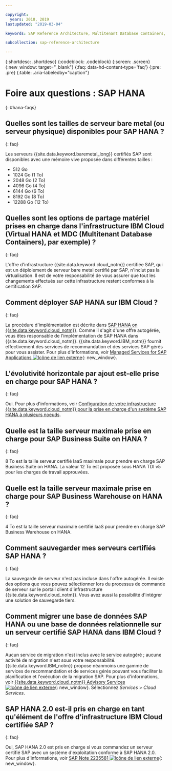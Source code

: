 ```yaml
---

copyright:
  years: 2018, 2019
lastupdated: "2019-03-04"

keywords: SAP Reference Architecture, Multitenant Database Containers, MDC, database, SAP HANA

subcollection: sap-reference-architecture

---
```


{:shortdesc: .shortdesc}
{:codeblock: .codeblock}
{:screen: .screen}
{:new_window: target="_blank"}
{:faq: data-hd-content-type='faq'}
{:pre: .pre}
{:table: .aria-labeledby="caption"}

# Foire aux questions : SAP HANA
{: #hana-faqs}

## Quelles sont les tailles de serveur bare metal (ou serveur physique) disponibles pour SAP HANA ?
{: faq}

Les serveurs {{site.data.keyword.baremetal_long}} certifiés SAP sont disponibles avec une mémoire vive proposée dans différentes tailles :
* 512 Go
* 1024 Go (1 To)
* 2048 Go (2 To)
* 4096 Go (4 To)
* 6144 Go (6 To)
* 8192 Go (8 To)
* 12288 Go (12 To)

## Quelles sont les options de partage matériel prises en charge dans l'infrastructure IBM Cloud (Virtual HANA et MDC (Multitenant Database Containers), par exemple) ?
{: faq}

L'offre d'infrastructure {{site.data.keyword.cloud_notm}} certifiée SAP, qui est un déploiement de serveur bare metal certifié par SAP, n'inclut pas la virtualisation. Il est de votre responsabilité de vous assurer que tout les changements effectués sur cette infrastructure restent conformes à la certification SAP.

## Comment déployer SAP HANA sur IBM Cloud ?
{: faq}

La procédure d'implémentation est décrite dans [SAP HANA on {{site.data.keyword.cloud_notm}}](/docs/infrastructure/sap-hana?topic=sap-hana-getting-started#getting-started). Comme il s'agit d'une offre autogérée, vous êtes responsable de l'implémentation de SAP HANA dans {{site.data.keyword.cloud_notm}}. {{site.data.keyword.IBM_notm}} fournit effectivement des services de recommandation et des services SAP gérés pour vous assister. Pour plus d'informations, voir [Managed Services for SAP Applications ![Icône de lien externe](../../icons/launch-glyph.svg "Icône de lien externe")](https://www.ibm.com/cloud/sap/managed){: new_window}.

## L'évolutivité horizontale par ajout est-elle prise en charge pour SAP HANA ?
{: faq}

Oui. Pour plus d'informations, voir [Configuration de votre infrastructure {{site.data.keyword.cloud_notm}} pour la prise en charge d'un système SAP HANA à plusieurs noeuds](/docs/infrastructure/sap-hana?topic=sap-hana-multi-node-storage#multi-node-storage).

## Quelle est la taille serveur maximale prise en charge pour SAP Business Suite on HANA ?
{: faq}

8 To est la taille serveur certifié IaaS maximale pour prendre en charge SAP Business Suite on HANA. La valeur 12 To est proposée sous HANA TDI v5 pour les charges de travail approuvées.

##  Quelle est la taille serveur maximale prise en charge pour SAP Business Warehouse on HANA ?
{: faq}

4 To est la taille serveur maximale certifié IaaS pour prendre en charge SAP Business Warehouse on HANA.

## Comment sauvegarder mes serveurs certifiés SAP HANA ?
{: faq}

La sauvegarde de serveur n'est pas incluse dans l'offre autogérée. Il existe des options que vous pouvez sélectionner lors du processus de commande de serveur sur le portail client d'infrastructure {{site.data.keyword.cloud_notm}}. Vous avez aussi la possibilité d'intégrer une solution de sauvegarde tiers.

## Comment migrer une base de données SAP HANA ou une base de données relationnelle sur un serveur certifié SAP HANA dans IBM Cloud ?
{: faq}

Aucun service de migration n'est inclus avec le service autogéré ; aucune activité de migration n'est sous votre responsabilité. {{site.data.keyword.IBM_notm}} propose néanmoins une gamme de services de recommandation et de services gérés pouvant vous faciliter la planification et l'exécution de la migration SAP. Pour plus d'informations, voir [{{site.data.keyword.cloud_notm}} Advisory Services ![Icône de lien externe](../../icons/launch-glyph.svg "Icône de lien externe")](https://ibm.com/us-en/marketplace/cloud-consulting-services){: new_window}. Sélectionnez *Services* > *Cloud Services*.

## SAP HANA 2.0 est-il pris en charge en tant qu'élément de l'offre d'infrastructure IBM Cloud certifiée SAP ?
{: faq}

Oui, SAP HANA 2.0 est pris en charge si vous commandez un serveur certifié SAP avec un système d'exploitation conforme à SAP HANA 2.0. Pour plus d'informations, voir [SAP Note 2235581 ![Icône de lien externe](../../icons/launch-glyph.svg "Icône de lien externe")](https://launchpad.support.sap.com/#/notes/2235581){: new_window}.
